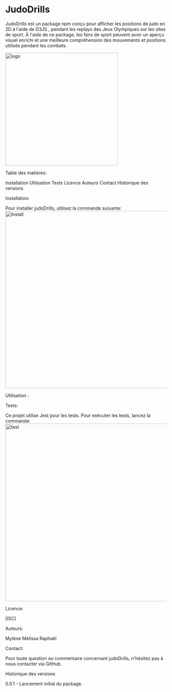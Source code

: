 # JudoDrills 


JudoDrills est un package npm conçu pour afficher les positions de judo en 2D à l'aide de D3JS , pendant les replays des Jeux Olympiques sur les sites de sport. À l'aide de ce package, les fans de sport peuvent avoir un aperçu visuel enrichi et une meilleure compréhension des mouvements et positions utilisés pendant les combats.

<img width="351" alt="logo" src="https://github.com/AIphaKuma/JudoDrills/assets/117074766/4419a470-9ebd-4ab9-b380-316a25ffbd5c"> 


Table des matières:

Installation
Utilisation
Tests
Licence
Auteurs
Contact
Historique des versions 


Installation: 

Pour installer judoDrills, utilisez la commande suivante:
<img width="552" alt="Install" src="https://github.com/AIphaKuma/JudoDrills/assets/117074766/cfd08acb-d3dc-4f5e-bc9e-5e07e88118a3">



Utilisation : 





Tests: 

Ce projet utilise Jest pour les tests. Pour exécuter les tests, lancez la commande:
<img width="553" alt="test" src="https://github.com/AIphaKuma/JudoDrills/assets/117074766/3c32e95c-42d7-4151-9261-11caf9cc59cf">




Licence:

[ISC]



Auteurs:

Mylène
Mélissa
Raphaël 



Contact:

Pour toute question ou commentaire concernant judoDrills, n'hésitez pas à nous contacter via GitHub.



Historique des versions

0.0.1 - Lancement initial du package.


